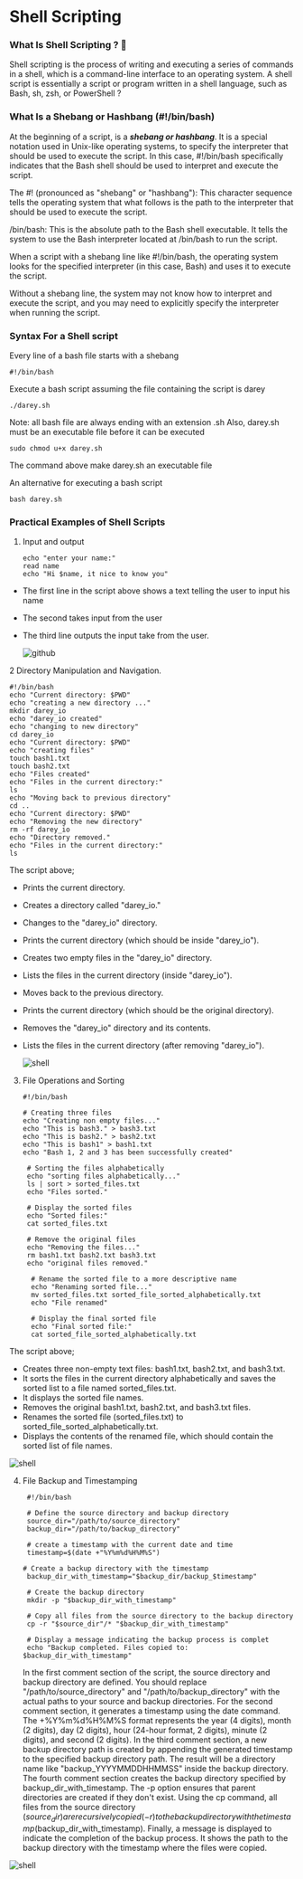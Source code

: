 # Shell Scripting 

### What Is Shell Scripting ? 🤔
Shell scripting is the process of writing and executing a series of commands in a shell, which is a command-line interface to an operating system. A shell script is essentially a script or program written in a shell language, such as Bash, sh, zsh, or PowerShell ?

### What Is a Shebang or Hashbang (#!/bin/bash)
At the beginning of a script, is a ***shebang or hashbang***. It is a special notation used in Unix-like operating systems, to specify the interpreter that should be used to execute the script. In this case, #!/bin/bash specifically indicates that the Bash shell should be used to interpret and execute the script.

 The #! (pronounced as "shebang" or "hashbang"): This character sequence tells the operating system that what follows is the path to the interpreter that should be used to execute the script.

/bin/bash: This is the absolute path to the Bash shell executable. It tells the system to use the Bash interpreter located at /bin/bash to run the script.

When a script with a shebang line like #!/bin/bash, the operating system looks for the specified interpreter (in this case, Bash) and uses it to execute the script. 

Without a shebang line, the system may not know how to interpret and execute the script, and you may need to explicitly specify the interpreter when running the script. 

### Syntax For a Shell script
Every line of a bash file starts with a shebang 
   
    #!/bin/bash
Execute a bash script assuming the file containing the script is darey

    ./darey.sh
Note: all bash file are always ending with an extension .sh
Also, darey.sh must be an executable file before it can be executed

    sudo chmod u+x darey.sh
 The command above make darey.sh an executable file

 An alternative for executing a bash script

    bash darey.sh 


### Practical Examples of Shell Scripts

1. Input and output

       echo "enter your name:"
       read name
       echo "Hi $name, it nice to know you"

- The first line in the script above shows a text telling the user to input his name
- The second takes input from the user
- The third line outputs the input take from the user.

  ![github](image/termius1.jpg)

  
2 Directory Manipulation and Navigation.

    #!/bin/bash
    echo "Current directory: $PWD"
    echo "creating a new directory ..."
    mkdir darey_io 
    echo "darey_io created"
    echo "changing to new directory"
    cd darey_io
    echo "Current directory: $PWD"
    echo "creating files"
    touch bash1.txt
    touch bash2.txt
    echo "Files created"
    echo "Files in the current directory:"
    ls
    echo "Moving back to previous directory"
    cd ..
    echo "Current directory: $PWD"
    echo "Removing the new directory"
    rm -rf darey_io
    echo "Directory removed."
    echo "Files in the current directory:"
    ls
 The script above;
- Prints the current directory.
- Creates a directory called "darey_io."
- Changes to the "darey_io" directory.
- Prints the current directory (which should be inside "darey_io").
- Creates two empty files in the "darey_io" directory.
- Lists the files in the current directory (inside "darey_io").
- Moves back to the previous directory.
- Prints the current directory (which should be the original directory).
- Removes the "darey_io" directory and its contents.
- Lists the files in the current directory (after removing "darey_io").

  ![shell](image/termius2.jpg)

   
3. File Operations and Sorting

       #!/bin/bash

       # Creating three files
       echo "Creating non empty files..."
       echo "This is bash3." > bash3.txt
       echo "This is bash2." > bash2.txt
       echo "This is bash1" > bash1.txt
       echo "Bash 1, 2 and 3 has been successfully created"

        # Sorting the files alphabetically
        echo "sorting files alphabetically..."
        ls | sort > sorted_files.txt
        echo "Files sorted."

        # Display the sorted files
        echo "Sorted files:"
        cat sorted_files.txt

        # Remove the original files
        echo "Removing the files..."
        rm bash1.txt bash2.txt bash3.txt
        echo "original files removed."

         # Rename the sorted file to a more descriptive name
         echo "Renaming sorted file..."
         mv sorted_files.txt sorted_file_sorted_alphabetically.txt
         echo "File renamed"

         # Display the final sorted file
         echo "Final sorted file:"
         cat sorted_file_sorted_alphabetically.txt

The script above;
- Creates three non-empty text files: bash1.txt, bash2.txt, and bash3.txt.
- It sorts the files in the current directory alphabetically and saves the sorted list to a file named sorted_files.txt.
- It displays the sorted file names.
- Removes the original bash1.txt, bash2.txt, and bash3.txt files.
- Renames the sorted file (sorted_files.txt) to sorted_file_sorted_alphabetically.txt.
- Displays the contents of the renamed file, which should contain the sorted list of file names.

![shell](image/termius3.jpg)


4. File Backup and Timestamping

        #!/bin/bash
   
        # Define the source directory and backup directory
        source_dir="/path/to/source_directory"
        backup_dir="/path/to/backup_directory"

        # create a timestamp with the current date and time
        timestamp=$(date +"%Y%m%d%H%M%S")

       # Create a backup directory with the timestamp
        backup_dir_with_timestamp="$backup_dir/backup_$timestamp"

        # Create the backup directory
        mkdir -p "$backup_dir_with_timestamp"

        # Copy all files from the source directory to the backup directory
        cp -r "$source_dir"/* "$backup_dir_with_timestamp"

        # Display a message indicating the backup process is complet
        echo "Backup completed. Files copied to: $backup_dir_with_timestamp"

   In the first comment section of the script, the source directory and backup directory are defined. You should replace "/path/to/source_directory" and "/path/to/backup_directory" with the actual paths to your source and backup directories.
   For the second comment section, it generates a timestamp using the date command. The +%Y%m%d%H%M%S format represents the year (4 digits), month (2 digits), day (2 digits), hour (24-hour format, 2 digits), minute (2 digits), and second (2 digits).
In the third comment section, a new backup directory path is created by appending the generated timestamp to the specified backup directory path. The result will be a directory name like "backup_YYYYMMDDHHMMSS" inside the backup directory.
The fourth comment section creates the backup directory specified by backup_dir_with_timestamp. The -p option ensures that parent directories are created if they don't exist.
Using the cp command, all files from the source directory ($source_dir) are recursively copied (-r) to the backup directory with the timestamp ($backup_dir_with_timestamp).
Finally, a message is displayed to indicate the completion of the backup process. It shows the path to the backup directory with the timestamp where the files were copied.

![shell](image/termius4.jpg)
   
